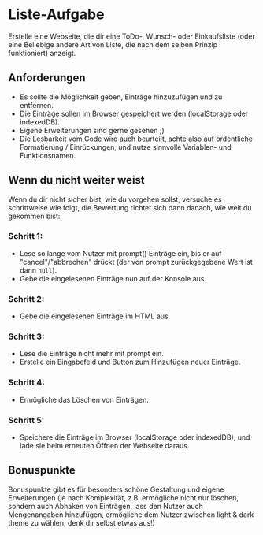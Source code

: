 # Liste-Aufgabe

Erstelle eine Webseite, die dir eine ToDo-, Wunsch- oder Einkaufsliste (oder eine Beliebige andere Art von Liste, die nach dem selben Prinzip funktioniert) anzeigt.

## Anforderungen
* Es sollte die Möglichkeit geben, Einträge hinzuzufügen und zu entfernen.
* Die Einträge sollen im Browser gespeichert werden (localStorage oder indexedDB).
* Eigene Erweiterungen sind gerne gesehen ;)
* Die Lesbarkeit vom Code wird auch beurteilt, achte also auf ordentliche Formatierung / Einrückungen, und nutze sinnvolle Variablen- und Funktionsnamen.

## Wenn du nicht weiter weist
Wenn du dir nicht sicher bist, wie du vorgehen sollst, versuche es schrittweise wie folgt, die Bewertung richtet sich dann danach, wie weit du gekommen bist:

### Schritt 1:
* Lese so lange vom Nutzer mit prompt() Einträge ein, bis er auf "cancel"/"abbrechen" drückt (der von prompt zurückgegebene Wert ist dann `null`).
* Gebe die eingelesenen Einträge nun auf der Konsole aus.

### Schritt 2:
* Gebe die eingelesenen Einträge im HTML aus.

### Schritt 3:
* Lese die Einträge nicht mehr mit prompt ein.
* Erstelle ein Eingabefeld und Button zum Hinzufügen neuer Einträge.

### Schritt 4:
* Ermögliche das Löschen von Einträgen.

### Schritt 5:
* Speichere die Einträge im Browser (localStorage oder indexedDB), und lade sie beim erneuten Öffnen der Webseite daraus.

## Bonuspunkte
Bonuspunkte gibt es für besonders schöne Gestaltung und eigene Erweiterungen (je nach Komplexität, z.B. ermögliche nicht nur löschen, sondern auch Abhaken von Einträgen, lass den Nutzer auch Mengenangaben hinzufügen, ermögliche dem Nutzer zwischen light & dark theme zu wählen, denk dir selbst etwas aus!)
